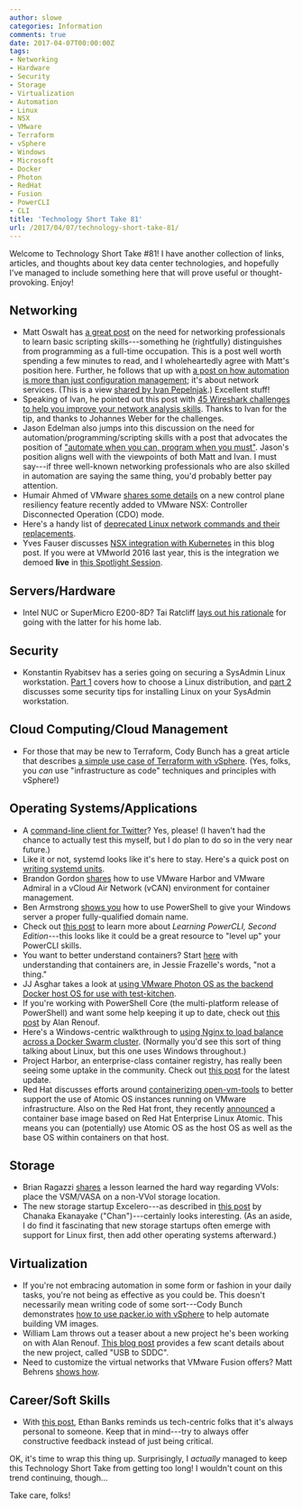 ```yaml
---
author: slowe
categories: Information
comments: true
date: 2017-04-07T00:00:00Z
tags:
- Networking
- Hardware
- Security
- Storage
- Virtualization
- Automation
- Linux
- NSX
- VMware
- Terraform
- vSphere
- Windows
- Microsoft
- Docker
- Photon
- RedHat
- Fusion
- PowerCLI
- CLI
title: 'Technology Short Take 81'
url: /2017/04/07/technology-short-take-81/
---
```


Welcome to Technology Short Take #81! I have another collection of links, articles, and thoughts about key data center technologies, and hopefully I've managed to include something here that will prove useful or thought-provoking. Enjoy!

## Networking

* Matt Oswalt has [a great post][link-4] on the need for networking professionals to learn basic scripting skills---something he (rightfully) distinguishes from programming as a full-time occupation. This is a post well worth spending a few minutes to read, and I wholeheartedly agree with Matt's position here. Further, he follows that up with [a post on how automation is more than just configuration management][link-19]; it's about network services. (This is a view [shared by Ivan Pepelnjak][link-20].) Excellent stuff!
* Speaking of Ivan, he pointed out this post with [45 Wireshark challenges to help you improve your network analysis skills][link-21]. Thanks to Ivan for the tip, and thanks to Johannes Weber for the challenges.
* Jason Edelman also jumps into this discussion on the need for automation/programming/scripting skills with a post that advocates the position of ["automate when you can, program when you must"][link-31]. Jason's position aligns well with the viewpoints of both Matt and Ivan. I must say---if three well-known networking professionals who are also skilled in automation are saying the same thing, you'd probably better pay attention.
* Humair Ahmed of VMware [shares some details][link-11] on a new control plane resiliency feature recently added to VMware NSX: Controller Disconnected Operation (CDO) mode.
* Here's a handy list of [deprecated Linux network commands and their replacements][link-22].
* Yves Fauser discusses [NSX integration with Kubernetes][link-26] in this blog post. If you were at VMworld 2016 last year, this is the integration we demoed **live** in [this Spotlight Session][link-27].

## Servers/Hardware

* Intel NUC or SuperMicro E200-8D? Tai Ratcliff [lays out his rationale][link-18] for going with the latter for his home lab.

## Security

* Konstantin Ryabitsev has a series going on securing a SysAdmin Linux workstation. [Part 1][link-23] covers how to choose a Linux distribution, and [part 2][link-24] discusses some security tips for installing Linux on your SysAdmin workstation.

## Cloud Computing/Cloud Management

* For those that may be new to Terraform, Cody Bunch has a great article that describes [a simple use case of Terraform with vSphere][link-12]. (Yes, folks, you _can_ use "infrastructure as code" techniques and principles with vSphere!)

## Operating Systems/Applications

* A [command-line client for Twitter][link-1]? Yes, please! (I haven't had the chance to actually test this myself, but I do plan to do so in the very near future.)
* Like it or not, systemd looks like it's here to stay. Here's a quick post on [writing systemd units][link-3].
* Brandon Gordon [shares][link-5] how to use VMware Harbor and VMware Admiral in a vCloud Air Network (vCAN) environment for container management.
* Ben Armstrong [shows you][link-6] how to use PowerShell to give your Windows server a proper fully-qualified domain name.
* Check out [this post][link-8] to learn more about _Learning PowerCLI, Second Edition_---this looks like it could be a great resource to "level up" your PowerCLI skills.
* You want to better understand containers? Start [here][link-10] with understanding that containers are, in Jessie Frazelle's words, "not a thing."
* JJ Asghar takes a look at [using VMware Photon OS as the backend Docker host OS for use with test-kitchen][link-13].
* If you're working with PowerShell Core (the multi-platform release of PowerShell) and want some help keeping it up to date, check out [this post][link-14] by Alan Renouf.
* Here's a Windows-centric walkthrough to [using Nginx to load balance across a Docker Swarm cluster][link-15]. (Normally you'd see this sort of thing talking about Linux, but this one uses Windows throughout.)
* Project Harbor, an enterprise-class container registry, has really been seeing some uptake in the community. Check out [this post][link-17] for the latest update.
* Red Hat discusses efforts around [containerizing open-vm-tools][link-28] to better support the use of Atomic OS instances running on VMware infrastructure. Also on the Red Hat front, they recently [announced][link-29] a container base image based on Red Hat Enterprise Linux Atomic. This means you can (potentially) use Atomic OS as the host OS as well as the base OS within containers on that host.

## Storage

* Brian Ragazzi [shares][link-2] a lesson learned the hard way regarding VVols: place the VSM/VASA on a non-VVol storage location.
* The new storage startup Excelero---as described in [this post][link-30] by Chanaka Ekanayake ("Chan")---certainly looks interesting. (As an aside, I do find it fascinating that new storage startups often emerge with support for Linux first, then add other operating systems afterward.)

## Virtualization

* If you're not embracing automation in some form or fashion in your daily tasks, you're not being as effective as you could be. This doesn't necessarily mean writing code of some sort---Cody Bunch demonstrates [how to use packer.io with vSphere][link-7] to help automate building VM images.
* William Lam throws out a teaser about a new project he's been working on with Alan Renouf. [This blog post][link-16] provides a few scant details about the new project, called "USB to SDDC".
* Need to customize the virtual networks that VMware Fusion offers? Matt Behrens [shows how][link-25].

## Career/Soft Skills

* With [this post][link-9], Ethan Banks reminds us tech-centric folks that it's always personal to someone. Keep that in mind---try to always offer constructive feedback instead of just being critical.

OK, it's time to wrap this thing up. Surprisingly, I _actually_ managed to keep this Technology Short Take from getting too long! I wouldn't count on this trend continuing, though...

Take care, folks!

[link-1]: https://sferik.github.io/t/
[link-2]: https://brianragazzi.wordpress.com/2017/03/17/a-downside-to-vvols/
[link-3]: http://hokstadconsulting.com/devops/writing-systemd-units
[link-4]: https://keepingitclassless.net/2017/03/learn-programming-or-perish/
[link-5]: https://blogs.vmware.com/vcat/2017/03/hybrid-container-management-vcloud-director-vmware-harbor.html
[link-6]: https://blogs.msdn.microsoft.com/virtual_pc_guy/2017/03/10/giving-a-workgroup-server-an-fqdn/
[link-7]: http://blog.codybunch.com/2017/03/08/packerio-with-vSphere/
[link-8]: https://blogs.vmware.com/PowerCLI/2017/03/learning-powercli-second-edition.html
[link-9]: http://ethancbanks.com/2017/03/24/its-personal/
[link-10]: https://blog.jessfraz.com/post/containers-zones-jails-vms/
[link-11]: https://blogs.vmware.com/networkvirtualization/2017/03/nsx-v-6-3-control-plane-resiliency-cdo-mode.html#.WOKoNEfiv6U
[link-12]: http://blog.codybunch.com/2017/03/08/A-Simple-Terraform-on-vSphere-Build/
[link-13]: https://jjasghar.github.io/blog/2017/03/29/photonos-as-your-backend-for-kitchen-docker/
[link-14]: http://www.virtu-al.net/2017/03/27/powershell-core-date/
[link-15]: https://blogs.technet.microsoft.com/virtualization/2017/03/17/use-nginx-to-load-balance-across-your-docker-swarm-cluster/
[link-16]: http://www.virtuallyghetto.com/2017/04/project-usb-to-sddc-part-1.html
[link-17]: http://www.think-foundry.com/project-harbor-reaches-milestone-2000-stars-github/
[link-18]: https://lab-rat.com.au/2017/04/01/supermicro-vs-intel-nuc/
[link-19]: https://keepingitclassless.net/2017/04/cheese-moved-long-time-ago/
[link-20]: http://blog.ipspace.net/2017/04/network-automation-is-much-more-than.html
[link-21]: https://blog.webernetz.net/2017/03/29/wireshark-layer-2-3-pcap-analysis-w-challenges-ccnp-switch/
[link-22]: https://dougvitale.wordpress.com/2011/12/21/deprecated-linux-networking-commands-and-their-replacements/
[link-23]: https://www.linux.com/news/linux-workstation-security/2017/3/how-choose-best-linux-distro-sysadmin-workstation-security
[link-24]: https://www.linux.com/news/linux-workstation-security/2017/3/security-tips-installing-linux-your-sysadmin-workstation
[link-25]: https://spin.atomicobject.com/2017/04/03/vmware-fusion-custom-virtual-networks/
[link-26]: https://blogs.vmware.com/networkvirtualization/2017/03/kubecon-2017.html#.WOaT7kfisUH
[link-27]: https://www.youtube.com/watch?v=3xHFK_8Ba58
[link-28]: https://developers.redhat.com/blog/2017/03/23/containerizing-open-vm-tools-part-1-the-dockerfile-and-constructing-a-systemd-unit-file/
[link-29]: http://rhelblog.redhat.com/2017/03/13/introducing-the-red-hat-enterprise-linux-atomic-base-image/
[link-30]: https://chansblog.com/excelero-the-latest-software-defined-storage-startup/
[link-31]: http://jedelman.com/home/automate-when-you-can-program-when-you-must/
